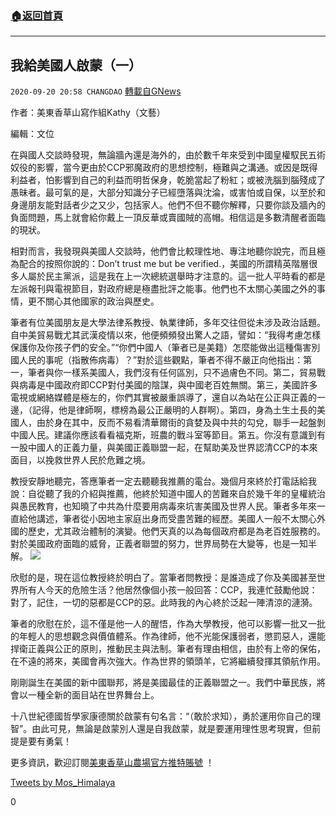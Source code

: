 ###  [:house:返回首頁](https://github.com/ourhimalayas/txt)
---

## 我給美國人啟蒙（一）
`2020-09-20 20:58 CHANGDAO` [轉載自GNews](https://gnews.org/zh-hant/368638/)

作者：美東香草山寫作組Kathy（文藝）

編輯：文位



在與國人交談時發現，無論牆內還是海外的，由於數千年來受到中國皇權馭民五術奴役的影響，當今更由於CCP邪魔政府的思想控制，極難與之溝通。或因是既得利益者，怕影響到自己的利益而明哲保身，乾脆當起了粉紅；或被洗腦到腦殘成了愚昧者。最可氣的是，大部分知識分子已經墮落與沈淪，或害怕或自保，以至於和身邊朋友能對話者少之又少，包括家人。他們不但不聽你解釋，只要你談及牆內的負面問題，馬上就會給你戴上一頂反華或賣國賊的高帽。相信這是多數清醒者面臨的現狀。

相對而言，我發現與美國人交談時，他們會比較理性地、專注地聽你說完，而且極為配合的按照你說的：Don’t trust me but be verified.，美國的所謂精英階層很多人屬於民主黨派，這是我在上一次總統選舉時才注意的。這一批人平時看的都是左派報刊與電視節目，對政府總是極盡批評之能事。他們也不太關心美國之外的事情，更不關心其他國家的政治與歷史。

筆者有位美國朋友是大學法律系教授、執業律師，多年交往但從未涉及政治話題。自中美貿易戰尤其武漢疫情以來，他便頻頻發出驚人之語，譬如：“我得考慮怎樣保護你及你孩子們的安全。”“你們中國人（筆者已是美籍）怎麼能做出這種傷害別國人民的事呢（指散佈病毒）？”對於這些觀點，筆者不得不嚴正向他指出：第一，筆者與你一樣系美國人，我們沒有任何區別，只不過膚色不同。第二，貿易戰與病毒是中國政府即CCP對付美國的陰謀，與中國老百姓無關。第三，美國許多電視或網絡媒體是極左的，你們其實被嚴重誤導了，還自以為站在公正與正義的一邊，（記得，他是律師啊，標榜為最公正嚴明的人群啊）。第四，身為土生土長的美國人，由於身在其中，反而不易看清華爾街的貪婪及與中共的勾兌，聯手一起盤剝中國人民。建議你應該看看福克斯，班農的戰斗室等節目。第五。你沒有意識到有一股中國人的正義力量，與美國正義聯盟一起，在幫助美及世界認清CCP的本來面目，以挽救世界人民於危難之境。

教授安靜地聽完，答應筆者一定去聽聽我推薦的電台。幾個月來終於打電話給我說：自從聽了我的介紹與推薦，他終於知道中國人的苦難來自於幾千年的皇權統治與愚民教育，也知曉了中共為什麼要用病毒來坑害美國及世界人民。筆者多年來一直給他講述，筆者從小因地主家庭出身而受盡苦難的經歷。美國人一般不太關心外國的歷史，尤其政治體制的演變。他們天真的以為每個政府都是為老百姓服務的。對於美國政府面臨的威脅，正義者聯盟的努力，世界局勢在大變等，也是一知半解。
![](https://s3.amazonaws.com/gnews-media-offload/wp-content/uploads/2020/09/19080827/39-%E6%88%91%E7%BB%99%E7%BE%8E%E5%9B%BD%E4%BA%BA%E5%90%AF%E8%92%99-%EF%BC%88%E4%B8%80%EF%BC%89.jpg)


欣慰的是，現在這位教授終於明白了。當筆者問教授：是誰造成了你及美國甚至世界所有人今天的危險生活？他居然像個小孩一般回答：CCP，我連忙鼓勵他說：對了，記住，一切的惡都是CCP的惡。此時我的內心終於泛起一陣清涼的漣漪。

筆者的欣慰在於，這不僅是他一人的醒悟，作為大學教授，他可以影響一批又一批的年輕人的思想觀念與價值體系。作為律師，他不光能保護弱者，懲罰惡人，還能捍衛正義與公正的原則，推動民主與法制。筆者有理由相信，由於有上帝的保佑，在不遠的將來，美國會再次強大。作為世界的領頭羊，它將繼續發揮其領航作用。

剛剛誕生在美國的新中國聯邦，將是美國最佳的正義聯盟之一。我們中華民族，將會以一種全新的面目站在世界舞台上。

十八世紀德國哲學家康德關於啟蒙有句名言：“（敢於求知），勇於運用你自己的理智”。由此可見，無論是啟蒙別人還是自我啟蒙，就是要運用理性思考現實，但前提是要有勇氣！



更多資訊，歡迎訂閱[美東香草山農場官方推特賬號](https://twitter.com/Mos_Himalaya) ！

[Tweets by Mos\_Himalaya](https://twitter.com/Mos_Himalaya?ref_src=twsrc%5Etfw)

0
